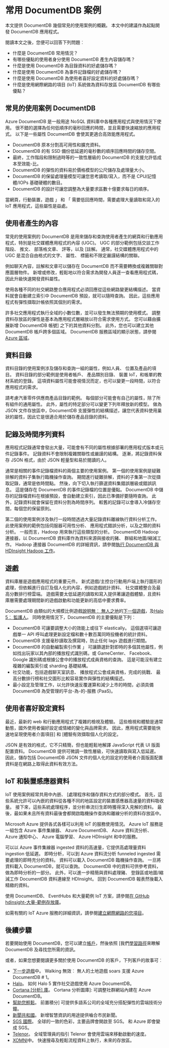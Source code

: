 <properties 
    pageTitle="一般 DocumentDB 使用案例 |Microsoft Azure" 
    description="深入了解頂端五個 DocumentDB 的使用案例︰ 使用者會產生內容、 事件記錄、 目錄資料、 使用者喜好設定資料，以及網際網路的項目 (IoT)。" 
    services="documentdb" 
    authors="h0n" 
    manager="jhubbard" 
    editor="monicar" 
    documentationCenter=""/>

<tags 
    ms.service="documentdb" 
    ms.workload="data-services" 
    ms.tgt_pltfrm="na" 
    ms.devlang="na" 
    ms.topic="article" 
    ms.date="10/28/2016" 
    ms.author="hawong"/>

# <a name="common-documentdb-use-cases"></a>常用 DocumentDB 案例
本文提供 DocumentDB 幾個常見的使用案例的概觀。  本文中的建議作為起點開發 DocumentDB 應用程式。   

閱讀本文之後，您便可以回答下列問題︰ 
 
- 什麼是 DocumentDB 常用情況？
- 有哪些優點的使用者身分使用 DocumentDB 產生內容儲存嗎？
- 什麼是使用 DocumentDB 為目錄資料的好處儲存嗎？
- 什麼是使用 DocumentDB 為事件記錄檔的好處儲存嗎？
- 什麼是使用 DocumentDB 為使用者喜好設定資料的好處儲存嗎？
- 什麼是使用網際網路的項目 (IoT) 系統做為資料存放區 DocumentDB 有哪些優點？

## <a name="common-use-cases-for-documentdb"></a>常見的使用案例 DocumentDB
Azure DocumentDB 是一般用途 NoSQL 資料庫中各種應用程式與使用情況下使用。 很不錯的選擇為任何低順序的毫秒回應的時間，並且需要快速縮放的應用程式。 以下是一些屬性 DocumentDB 會使其更適合高效能應用程式。

- DocumentDB 原本分割高可用性和擴充資料。
- DocumentDB 的有 SSD 備份低延遲的毫秒數的順序回應時間的儲存空間。
- 最終，工作階段和限制過時等的一致性層級的 DocumentDB 的支援允許低成本至效能-比。 
- DocumentDB 的彈性的資料易於價格模型的公尺儲存及處理量大小。
- DocumentDB 的保留處理量模型可讓您思考讀取/寫入，而不是 CPU/記憶體/IOPs 基礎硬體的數目。
- DocumentDB 的設計可讓您調整為大量要求區數十億要求每日的順序。

當網頁，行動裝置，遊戲 」 和 「 需要低回應時間，需要處理大量讀取和寫入的 IoT 應用程式，這些屬性是益處。 

## <a name="user-generated-content"></a>使用者產生的內容
常見的使用案例的 DocumentDB 是用來儲存和查詢使用者產生的網頁和行動應用程式，特別是社交媒體應用程式的內容 (UGC)。  UGC 的部分範例包括交談工作階段、 推文、 部落格文章、 評等，以及 [註解。  通常，社交媒體應用程式中的 UGC 是混合自由格式的文字、 屬性、 標籤和不限定嚴謹結構的關聯。   

例如聊天內容，註解和文章可以儲存在 DocumentDB 而不需要轉換或複雜關聯對應圖層物件。  新增或修改，輕鬆地以符合需求為開發人員逐一查看應用程式碼，因此升級快速開發資料屬性。  

使用各種不同的社交網路整合應用程式必須回應從這些網路變更結構描述。  當資料就會自動建立索引中 DocumentDB 預設，就可以隨時查詢。  因此，這些應用程式有彈性擷取計帳依照其個別的需求。       

許多社交應用程式執行全域的小數位數，並可以發生無法預期的使用模式。  調整資料存放區的彈性是基本為應用程式層縮放以符合需求使用方式。  您可以藉由擴展新增 DocumentDB 帳號] 之下的其他資料分割。  此外，您也可以建立其他 DocumentDB 帳戶跨多個區域。 DocumentDB 服務區域的顯示狀態，請參閱[Azure 區域](https://azure.microsoft.com/regions/#services)。   

## <a name="catalog-data"></a>資料目錄
資料目錄的使用案例涉及儲存和查詢一組的屬性，例如人員、 位置及產品的項目。  資料目錄的部分範例是使用者帳戶、 產品類別目錄、 裝置 IoT，和帳單的教材系統的登錄。  這項資料屬性可能會視情況而定，也可以變更一段時間，以符合應用程式的需求。  

請考慮汽車零件供應商產品目錄的範例。 每個部分可能會有自己的屬性，除了所有組件的通用屬性。  此外，屬性的特定部分可以變更下列年釋放新的模型。  做為 JSON 文件存放區中，DocumentDB 支援彈性的結構描述，讓您代表資料使用巢狀的屬性，因此它是很適合用於儲存產品目錄的資料。       

## <a name="logging-and-time-series-data"></a>記錄及時間序列資料
應用程式記錄通常會發出大量，可能會有不同的屬性根據部署的應用程式版本或元件記錄事件。  記錄資料不會限制複雜關聯性或嚴謹的結構。 逐漸，將記錄資料保存 JSON 格式，由於 JSON 輕量型和易於閱讀的人。
   
通常是相關的事件記錄檔資料的兩個主要的使用案例。  第一個的使用案例是疑難排解的資料子集執行臨機操作查詢。  期間進行疑難排解，資料的子集第一次從擷取記錄，通常是依時間點。  然後，向下切入執行篩選資料集錯誤層級或錯誤訊息。 這是儲存在 DocumentDB 的事件記錄檔的位置是優點。 DocumentDB 中儲存的記錄檔資料在根據預設，會自動建立索引，因此已準備好要隨時查詢。 此外，記錄資料就會保留在資料分割為時間序列。 較舊的記錄可以會導入冷儲存空間，每個您的保留原則。          

第二個的使用案例涉及執行一段時間透過大量記錄資料離線執行資料分析工作。  此使用案例的範例包括伺服器可用性分析、 應用程式錯誤分析，以及之類的資料分析。  一般而言，Hadoop 用來執行這些類型的分析。  DocumentDB Hadoop 連接器，以 DocumentDB 資料庫作為資料來源與接收的豬、 群組和地圖/縮減工作。 Hadoop 連接器 DocumentDB 的詳細資訊，請參閱[執行 DocumentDB 與 HDInsight Hadoop 工作](documentdb-run-hadoop-with-hdinsight.md)。      

## <a name="gaming"></a>遊戲
資料庫層是遊戲應用程式的重要元件。 新式遊戲/主控台行動用戶端上執行圖形的處理，但依賴進行自訂及個人化的內容，例如遊戲統計資料、 社交媒體整合及最高分數排行榜雲端。 遊戲需要太低延遲的讀取和寫入提供著讓遊戲體驗，且資料庫層需要處理期間新的遊戲啟動和功能更新的高低中要求費率。

DocumentDB 由類似的大規模比例遊戲[說明無︰ 無人之地](https://azure.microsoft.com//blog/the-walking-dead-no-mans-land-game-soars-to-1-with-azure-documentdb/)的[下一個遊戲](http://www.nextgames.com/)，及[Halo 5︰ 監護人](https://azure.microsoft.com/blog/how-halo-5-guardians-implemented-social-gameplay-using-azure-documentdb/)。 同時使用情況下，DocumentDB 的主要優點是下列︰

- DocumentDB 可讓要調整大小的效能上或往下 elastically。 這個選項可讓遊戲單一 API 呼叫處理更新設定檔和數十數百萬同時投機者的統計資料。
- DocumentDB 支援毫秒讀取及撰寫時，防止任何 lags 遊戲進行期間。
- DocumentDB 的自動編製索引作業 」 可讓篩選針對即時的多個其他屬性，例如找出玩家以其內部的播放程式識別碼，或 GameCenter、 Facebook、 Google 識別碼或根據公會中的播放程式成員資格的查詢。 這是可能沒有建立複雜的編製索引或 sharding 基礎結構。
- 社交功能，包括遊戲聊天室訊息、 播放程式公會成員資格，完成的挑戰、 最高分數排行榜和社交圖形比較容易實作與彈性的結構描述。
- 最小設定及管理工作，以允許快速反覆運算和減少上市的時間，必須具備 DocumentDB 為受管理的平台-為-的-服務 (PaaS)。


## <a name="user-preferences-data"></a>使用者喜好設定資料
最近，最新的 web 和行動應用程式了複雜的檢視及體驗。 這些檢視和體驗是通常動態，國外使用者偏好設定或情緒的變化與品牌需求。  因此，應用程式需要能快速地呈現使用者介面項目] 和 [體驗有效擷取個人化的設定。 

JSON 是有效的格式，它不只精簡，但也能輕鬆地解譯 JavaScript 代表 UI 版面配置資料。  DocumentDB 提供可微調一致性層級，可快速讀取與寫入低延遲。 因此，儲存包括 DocumentDB JSON 文件的個人化的設定的使用者介面版面配置資料是在網路上取得此資料有效方法。

## <a name="iot-and-device-sensor-data"></a>IoT 和裝置感應器資料
IoT 使用案例經常共用中內嵌、 [處理程序和儲存資料方式的部分模式。  首先，這些系統允許可以內嵌的資料從各種不同的地區設定的裝置感應器高速量的資料吸收量。  接下來，這些系統處理程序，並分析串流衍生即時獲得深入見解的資料。 最後，最如果未且所有資料最後會都開啟臨機操作查詢和離線分析的資料存放區中。    

Microsoft Azure 提供各式各樣可以利用 IoT 的服務使用情況。  Azure IoT 服務是一組包含 Azure 事件集線器、 Azure DocumentDB、 Azure 資料流分析、 Azure 通知中心、 Azure 電腦學習、 Azure HDInsight 和中的服務。 

可以以 Azure 事件集線器 ingested 資料的高速量，它提供高處理量資料 ingestion 低延遲。 即時分析，可以到 Azure 資料流分析 funneled ingested 需要處理的即時充分的資料。 資料可以載入 DocumentDB 臨機操作查詢。 一旦將資料載入 DocumentDB，就可以查詢。  DocumentDB 中的資料可供參考資料，做為即時分析的一部分。 此外，可以進一步精簡與資料處理豬、 登錄區或地圖/縮減工作 DocumentDB 資料連線至 HDInsight。  回到 DocumentDB 報表然後載入精緻的資料。   

使用 DocumentDB、 EventHubs 和大量範例 IoT 方案，請參閱[在 GitHub hdinsight-大量-範例存放庫](https://github.com/hdinsight/hdinsight-storm-examples/)。

如需有關的 IoT Azure 服務的詳細資訊，請參閱[建立網際網路的您項目](http://www.microsoft.com/en-us/server-cloud/internet-of-things.aspx)。

## <a name="next-steps"></a>後續步驟
 
若要開始使用 DocumentDB，您可以建立[帳戶](https://azure.microsoft.com/pricing/free-trial/)，然後依照 [我們[學習路徑](https://azure.microsoft.com/documentation/learning-paths/documentdb/)來瞭解 DocumentDB 及尋找您所需的資訊。 

或者，如果您想要閱讀更多關於使用 DocumentDB 的客戶，下列客戶的故事可︰

- [下一步遊戲](https://azure.microsoft.com//blog/the-walking-dead-no-mans-land-game-soars-to-1-with-azure-documentdb/)中。 Walking 無效︰ 無人的土地遊戲 soars 支援 Azure DocumentDB # 1。
- [Halo](https://azure.microsoft.com/blog/how-halo-5-guardians-implemented-social-gameplay-using-azure-documentdb/)。 如何 Halo 5 實作社交遊戲使用 Azure DocumentDB。
- [Cortana [分析] 庫](https://azure.microsoft.com/blog/cortana-analytics-gallery-a-scalable-community-site-built-on-azure-documentdb/)。 Cortana 分析圖庫]: 可調整社群網站內建在 Azure DocumentDB。
- [幫助您輕鬆](https://customers.microsoft.com/Pages/CustomerStory.aspx?recid=18602)。 前置積分] 可提供多語系公司的全域充分搭配彈性的雲端技術分鐘。
- [新聞共和國](https://customers.microsoft.com/Pages/CustomerStory.aspx?recid=18639)。 新增智慧資訊的用途提供嚙合市民新聞。 
- [SGS 國際](https://customers.microsoft.com/Pages/CustomerStory.aspx?recid=18653)。 全球的一致的色彩，主要品牌會開啟至 SGS。 和 Azure 即會變成 SGS。
- [Telenor](https://customers.microsoft.com/Pages/CustomerStory.aspx?recid=18608)。 全域管理員的指引 Telenor 會使用雲端來移動啟動的速度。 
- [XOMNI](https://customers.microsoft.com/Pages/CustomerStory.aspx?recid=18667)中。 快速搜尋及輕鬆流程資料上執行，未來的存放區。
